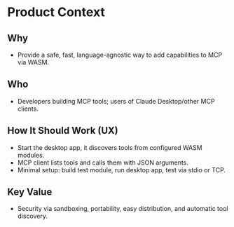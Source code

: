 # Product Context

## Why
- Provide a safe, fast, language-agnostic way to add capabilities to MCP via WASM.

## Who
- Developers building MCP tools; users of Claude Desktop/other MCP clients.

## How It Should Work (UX)
- Start the desktop app, it discovers tools from configured WASM modules.
- MCP client lists tools and calls them with JSON arguments.
- Minimal setup: build test module, run desktop app, test via stdio or TCP.

## Key Value
- Security via sandboxing, portability, easy distribution, and automatic tool discovery.
